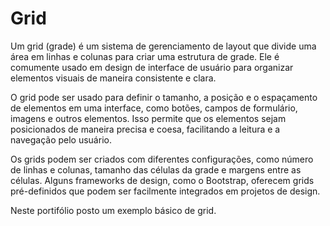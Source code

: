 # Grid
Um grid (grade) é um sistema de gerenciamento de layout que divide uma área em linhas e colunas para criar uma estrutura de grade. Ele é comumente usado em design de interface de usuário para organizar elementos visuais de maneira consistente e clara.

O grid pode ser usado para definir o tamanho, a posição e o espaçamento de elementos em uma interface, como botões, campos de formulário, imagens e outros elementos. Isso permite que os elementos sejam posicionados de maneira precisa e coesa, facilitando a leitura e a navegação pelo usuário.

Os grids podem ser criados com diferentes configurações, como número de linhas e colunas, tamanho das células da grade e margens entre as células. Alguns frameworks de design, como o Bootstrap, oferecem grids pré-definidos que podem ser facilmente integrados em projetos de design.

Neste portifólio posto um exemplo básico de grid.
